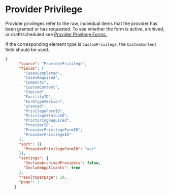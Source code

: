 # Provider Privilege

Provider privileges refer to the raw, individual items that the provider has been granted or has requested. To see whether the form is active, archived, or draft/scheduled see [Provider Privilege Forms.](https://support.asm-inc.com/hc/en-us/articles/360049346594-Query-Endpoint#user-content-provider-privilege-forms)

If the corresponding element type is `CustomPrivilege`, the `CustomContent` field should be used.
    
    
```json
{
      "source": "ProviderPrivilege",
      "fields": [
        "CasesCompleted",
        "CasesRequired",
        "Comments",
        "CustomContent",
        "Expired",
        "FacilityID",
        "FormTypeVersion",
        "Granted",
        "PrivilegeFormID",
        "PrivilegeStatusID",
        "ProctoringRequired",
        "ProviderID",
        "ProviderPrivilegeFormID",
        "ProviderPrivilegeID"
      ],
      "sort": [{
        "ProviderPrivilegeFormID": "asc"
      }],
      "settings": {
        "IncludeArchivedProviders": false,
        "IncludeApplicants": true
      },
      "resultsperpage": 10,
      "page": 1
    }
```